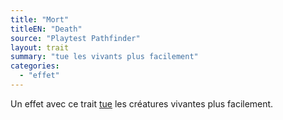 ```yaml
---
title: "Mort"
titleEN: "Death"
source: "Playtest Pathfinder"
layout: trait
summary: "tue les vivants plus facilement"
categories:
  - "effet"
---
```


Un effet avec ce trait [tue](/ch9-jouer-à-pathfinder/points-de-vie-et-guérison.html/#effets-de-mort-et-mort-instantanée) les créatures vivantes plus facilement.